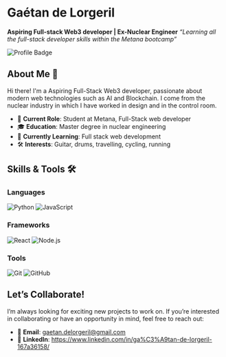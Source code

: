 # Gaétan de Lorgeril

**Aspiring Full-stack Web3 developer | Ex-Nuclear Engineer**
*“Learning all the full-stack developer skills within the Metana bootcamp”*

![Profile Badge](https://img.shields.io/badge/-GitHub_Profile-blue?style=for-the-badge&logo=github)

## About Me 👋

Hi there! I'm a Aspiring Full-Stack Web3 developer, passionate about modern web technologies such as AI and Blockchain.
I come from the nuclear industry in which I have worked in design and in the control room.
- 💼 **Current Role**: Student at Metana, Full-Stack web developer
- 🎓 **Education**: Master degree in nuclear engineering
- 🌱 **Currently Learning**: Full stack web development
- 🛠️ **Interests**: Guitar, drums, travelling, cycling, running

## Skills & Tools 🛠️

### Languages
![Python](https://img.shields.io/badge/-Python-blue?style=flat-square&logo=python)
![JavaScript](https://img.shields.io/badge/-JavaScript-yellow?style=flat-square&logo=javascript)

### Frameworks
![React](https://img.shields.io/badge/-React-blue?style=flat-square&logo=react)
![Node.js](https://img.shields.io/badge/-Node.js-green?style=flat-square&logo=node.js)

### Tools
![Git](https://img.shields.io/badge/-Git-orange?style=flat-square&logo=git)
![GitHub](https://img.shields.io/badge/-GitHub-black?style=flat-square&logo=github)

## Let’s Collaborate!

I’m always looking for exciting new projects to work on. If you’re interested in collaborating or have an opportunity in mind, feel free to reach out:

- 📧 **Email**: gaetan.delorgeril@gmail.com
- 💼 **LinkedIn**: https://www.linkedin.com/in/ga%C3%A9tan-de-lorgeril-167a36158/
